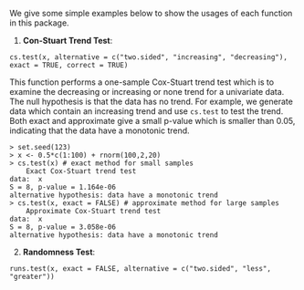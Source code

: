 We give some simple examples below to show the usages of each function in this package. 

1. **Con-Stuart Trend Test**: 
```
cs.test(x, alternative = c("two.sided", "increasing", "decreasing"), exact = TRUE, correct = TRUE)
```
 This function performs a one-sample Cox-Stuart trend test which is to examine the decreasing or increasing or none trend for a univariate data. The null hypothesis is that the data has no trend. For example, we generate data which contain an increasing trend and use `cs.test` to test the trend. Both exact and approximate give a small p-value which is smaller than 0.05, indicating that the data have a monotonic trend.
```
> set.seed(123)
> x <- 0.5*c(1:100) + rnorm(100,2,20)
> cs.test(x) # exact method for small samples
	Exact Cox-Stuart trend test
data:  x
S = 8, p-value = 1.164e-06
alternative hypothesis: data have a monotonic trend
> cs.test(x, exact = FALSE) # approximate method for large samples
	Approximate Cox-Stuart trend test
data:  x
S = 8, p-value = 3.058e-06
alternative hypothesis: data have a monotonic trend
```

2. **Randomness Test**:
```
runs.test(x, exact = FALSE, alternative = c("two.sided", "less", "greater"))
```
